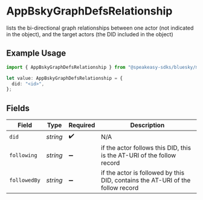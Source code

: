 # AppBskyGraphDefsRelationship

lists the bi-directional graph relationships between one actor (not indicated in the object), and the target actors (the DID included in the object)

## Example Usage

```typescript
import { AppBskyGraphDefsRelationship } from "@speakeasy-sdks/bluesky/models/components";

let value: AppBskyGraphDefsRelationship = {
  did: "<id>",
};
```

## Fields

| Field                                                                          | Type                                                                           | Required                                                                       | Description                                                                    |
| ------------------------------------------------------------------------------ | ------------------------------------------------------------------------------ | ------------------------------------------------------------------------------ | ------------------------------------------------------------------------------ |
| `did`                                                                          | *string*                                                                       | :heavy_check_mark:                                                             | N/A                                                                            |
| `following`                                                                    | *string*                                                                       | :heavy_minus_sign:                                                             | if the actor follows this DID, this is the AT-URI of the follow record         |
| `followedBy`                                                                   | *string*                                                                       | :heavy_minus_sign:                                                             | if the actor is followed by this DID, contains the AT-URI of the follow record |